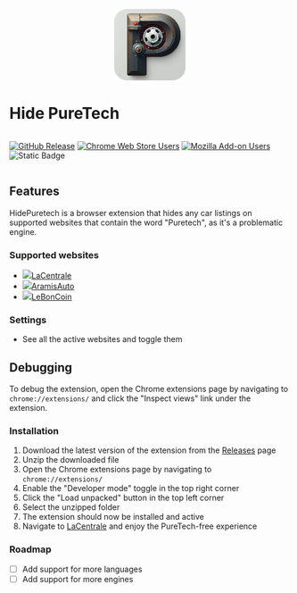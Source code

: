 <p align="center"><img src="https://github.com/Mikaleb/HidePuretech/blob/main/public/icon128.png?raw=true" /></p>

# Hide PureTech

<div style="display: inline-flex;
  flex-wrap: wrap;gap: 0.2em;">

<a href="https://github.com/Mikaleb/HidePuretech"><img alt="GitHub Release" src="https://img.shields.io/github/v/release/Mikaleb/HidePuretech?style=flat-square&logo=github&logoColor=fff"></a>
<a href="https://chrome.google.com/webstore/detail/hide-puretech/jphlfplfmjdbbjnegonboddmfgdkdkgi"><img alt="Chrome Web Store Users" src="https://img.shields.io/chrome-web-store/users/jphlfplfmjdbbjnegonboddmfgdkdkgi?style=flat-square&logo=googlechrome&logoColor=fff&color=%234285F4"></a>
<a href="https://addons.mozilla.org/fr/firefox/addon/hide-puretech/"><img alt="Mozilla Add-on Users" src="https://img.shields.io/amo/users/hide-puretech?style=flat-square&logo=firefox&logoColor=%23FF7139&color=%23FF7139"></a>
![Static Badge](https://img.shields.io/badge/opera-awaiting-F78C40?style=flat-square&logo=opera&logoColor=red)

</div>

## Features

HidePuretech is a browser extension that hides any car listings on supported websites that contain the word "Puretech", as it's a problematic engine.

### Supported websites

- <img src="https://lacentrale.fr/static/fragment-head/media/favicon-32.cc0580c7.png" style="width: 16px;">[LaCentrale](https://www.lacentrale.fr/)
- <img src="https://www.aramisauto.com/favicon.ico" style="width: 16px;">[AramisAuto](https://www.aramisauto.com/)
- <img src="https://www.leboncoin.fr/_next/static/media/favicon.2b8b94c9.ico" style="width: 16px;">[LeBonCoin](https://www.leboncoin.fr/)

### Settings

- See all the active websites and toggle them

## Debugging

To debug the extension, open the Chrome extensions page by navigating to `chrome://extensions/` and click the "Inspect views" link under the extension.

### Installation

1. Download the latest version of the extension from the [Releases]() page
2. Unzip the downloaded file
3. Open the Chrome extensions page by navigating to `chrome://extensions/`
4. Enable the "Developer mode" toggle in the top right corner
5. Click the "Load unpacked" button in the top left corner
6. Select the unzipped folder
7. The extension should now be installed and active
8. Navigate to [LaCentrale](https://www.lacentrale.fr/) and enjoy the PureTech-free experience

### Roadmap

- [ ] Add support for more languages
- [ ] Add support for more engines
